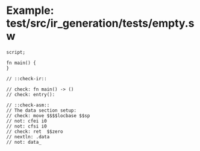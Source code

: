 # Example: test/src/ir_generation/tests/empty.sw

```sway
script;

fn main() {
}

// ::check-ir::

// check: fn main() -> ()
// check: entry():

// ::check-asm::
// The data section setup:
// check: move $$$$locbase $$sp
// not: cfei i0
// not: cfsi i0
// check: ret  $$zero
// nextln: .data
// not: data_

```
